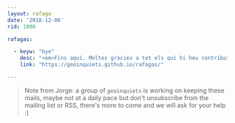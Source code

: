 ```yaml
---
layout: rafaga
date: '2018-12-06'
rid: 1000

rafagas:

  - keyw: "bye"
    desc: "<em>Fins aquí. Moltes gràcies a tot els qui hi heu contribuït, els qui m'heu ajudat i els qui ho heu agraït.</em>  I'm done. Thank you very much to all contributors, to all those who helped me, and all those who appreciated this work."
    link: "https://geoinquiets.github.io/rafagas/"

---
```



> Note from Jorge: a group of `geoinquiets` is working on keeping these mails, maybe not at a daily pace but don't unsubscribe from the mailing list or RSS, there's more to come and we will ask for your help :)
